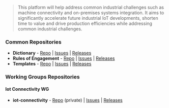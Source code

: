  > This platform will help address common industrial challenges such as machine connectivity and on-premises systems integration. It aims to significantly accelerate future industrial IoT developments, shorten time to value and drive production efficiencies while addressing common industrial challenges.
 
### Common Repositories
 * **Dictionary** -
 [Repo](https://github.com/OpenManufacturingPlatform/dictionary) | [Issues](https://github.com/OpenManufacturingPlatform/dictionary) | [Releases](https://github.com/OpenManufacturingPlatform/dictionary/releases)
 * **Rules of Engagement** - [Repo](https://github.com/OpenManufacturingPlatform/rules_of_engagement) | [Issues](https://github.com/OpenManufacturingPlatform/rules_of_engagement/issues) | [Releases](https://github.com/OpenManufacturingPlatform/rules_of_engagement/releases)
 * **Templates** - [Repo](https://github.com/OpenManufacturingPlatform/templates) | [Issues](https://github.com/OpenManufacturingPlatform/templates/issues) | [Releases](https://github.com/OpenManufacturingPlatform/templates/releases)
 
### Working Groups Repositories
#### Iot Connectivity WG
 * **iot-connectivity** - [Repo](https://github.com/OpenManufacturingPlatform/iot_connectivity) (private) | [Issues](https://github.com/OpenManufacturingPlatform/iot_connectivity/issues) | [Releases](https://github.com/OpenManufacturingPlatform/iot_connectivity/releases)
 
 
  
 
